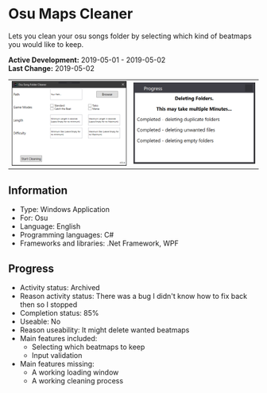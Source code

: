 # Osu Maps Cleaner
Lets you clean your osu songs folder by selecting which kind of beatmaps you would like to keep.

**Active Development:** 2019-05-01 - 2019-05-02<br>
**Last Change:** 2019-05-02<br>

| | |
| :---: | :---: |
| ![](/Screenshots/1-Main_Window.png) | ![](/Screenshots/2-Loading_Window.png) |

## Information
- Type: Windows Application
- For: Osu
- Language: English
- Programming languages: C#
- Frameworks and libraries: .Net Framework, WPF

## Progress
- Activity status: Archived
- Reason activity status: There was a bug I didn't know how to fix back then so I stopped
- Completion status: 85%
- Useable: No
- Reason useability: It might delete wanted beatmaps
- Main features included: 
   - Selecting which beatmaps to keep
   - Input validation
- Main features missing: 
   - A working loading window
   - A working cleaning process

